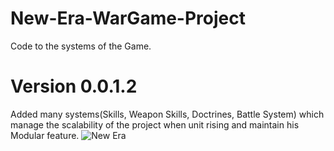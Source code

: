 # New-Era-WarGame-Project
Code to the systems of the Game.
# Version 0.0.1.2
Added many systems(Skills, Weapon Skills, Doctrines, Battle System) which manage the scalability of the project when unit rising and maintain his Modular feature.
![New Era](https://user-images.githubusercontent.com/59373642/115565286-89d4b480-a2b9-11eb-88c4-7d4328329da4.png)


